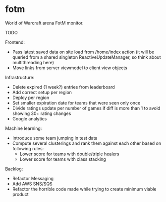 fotm
====

World of Warcraft arena FotM monitor.

TODO

Frontend:
- Pass latest saved data on site load from /home/index action (it will be queried from a shared singleton ReactiveUpdateManager, so think about multithreading here)
- Move links from server viewmodel to client view objects


Infrastructure:
- Delete expired (1 week?) entries from leaderboard
- Add correct setup per region
- Deploy per region
- Set smaller expiration date for teams that were seen only once
- Divide ratings update per number of games if diff is more than 1 to avoid showing 30+ rating changes
- Google analytics

Machine learning:
- Introduce some team jumping in test data
- Compute several clusterings and rank them against each other based on following rules: 
  - Lower score for teams with double/triple healers
  - Lower score for teams with class stacking

Backlog:
- Refactor Messaging
- Add AWS SNS/SQS
- Refactor the horrible code made while trying to create minimum viable product

